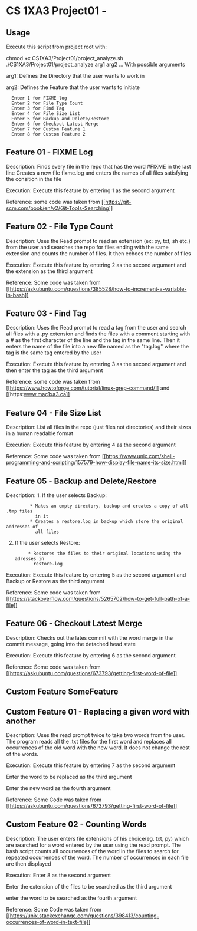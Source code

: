 # CS 1XA3 Project01 - <jhamh>

## Usage

Execute this script from project root with:

chmod +x CS1XA3/Project01/project_analyze.sh
./CS1XA3/Project01/project_analyze arg1 arg2 ...
With possible arguments

arg1: Defines the Directory that the user wants to work in

arg2: Defines the Feature that the user wants to initiate
      
      Enter 1 for FIXME log
      Enter 2 for File Type Count
      Enter 3 for Find Tag
      Enter 4 for File Size List
      Enter 5 for Backup and Delete/Restore
      Enter 6 for Checkout Latest Merge
      Enter 7 for Custom Feature 1
      Enter 8 for Custom Feature 2

## Feature 01 - FIXME Log

Description: Finds every file in the repo that has the word #FIXME in the last line
             Creates a new file fixme.log and enters the names of all files satisfying the consition in the file

Execution: Execute this feature by entering 1 as the second argument

Reference: some code was taken from [[https://git-scm.com/book/en/v2/Git-Tools-Searching]]

## Feature 02 - File Type Count

Description: Uses the Read prompt to read an extension (ex: py, txt, sh etc.) from the user
             and searches the repo for files ending with the same extension and counts the number
             of files. It then echoes the number of files

Execution: Execute this feature by entering 2 as the second argument and the extension as the third argument

Reference: Some code was taken from [[https://askubuntu.com/questions/385528/how-to-increment-a-variable-in-bash]]

## Feature 03 - Find Tag

Description: Uses the Read prompt to read a tag from the user and search all files with a .py
             extension and finds the files with a comment starting with a # as the first character
             of the line and the tag in the same line. Then it enters the name of the file into a new
             file named as the "tag.log" where the tag is the same tag entered by the user

Execution: Execute this feature by entering 3 as the second argument and then enter the tag as the third argument

Reference: some code was taken from [[https://www.howtoforge.com/tutorial/linux-grep-command/]] and [[https:www.mac1xa3.ca]]

## Feature 04 - File Size List

Description: List all files in the repo (just files not directories) and their sizes in a human readable format

Execution: Execute this feature by entering 4 as the second argument

Reference: Some code was taken from [[https://www.unix.com/shell-programming-and-scripting/157579-how-display-file-name-its-size.html]]

## Feature 05 - Backup and Delete/Restore
          
Description: 1. If the user selects Backup:

             * Makes an empty directory, backup and creates a copy of all .tmp files 
               in it
             * Creates a restore.log in backup which store the original addresses of 
               all files

2. If the user selects Restore:
             
            * Restores the files to their original locations using the adresses in
              restore.log
               
Execution: Execute this feature by entering 5 as the second argument and Backup or Restore as the
           third argument

Reference: Some code was taken from [[https://stackoverflow.com/questions/5265702/how-to-get-full-path-of-a-file]]

## Feature 06 - Checkout Latest Merge

Description: Checks out the lates commit with the word merge in the commit message, going into the detached head state

Execution: Execute this feature by entering 6 as the second argument

Reference: Some code was taken from [[https://askubuntu.com/questions/673793/getting-first-word-of-file]]




## Custom Feature SomeFeature

## Custom Feature 01 -  Replacing a given word with another

Description: Uses the read prompt twice to take two words from the user. The program reads all the .txt files for the first
             word and replaces all occurrences of the old word with the new word. It does not change the rest of the words.

Execution: Execute this feature by entering 7 as the second argument

Enter the word to be replaced as the third argument

Enter the new word as the fourth argument

Reference: Some Code was taken from [[https://askubuntu.com/questions/673793/getting-first-word-of-file]]

## Custom Feature 02 - Counting Words

Description: The user enters file extensions of his choice(eg. txt, py) which are searched for a word entered by the user using the read
             prompt. The bash script counts all occurrences of the word in the files to search for repeated occurrences of the word.
The number of occurrences in each file are then displayed

Execution: Enter 8 as the second argument

Enter the extension of the files to be searched as the third argument

enter the word to be searched as the fourth argument

Reference: Some Code was taken from [[https://unix.stackexchange.com/questions/398413/counting-occurrences-of-word-in-text-file]]

